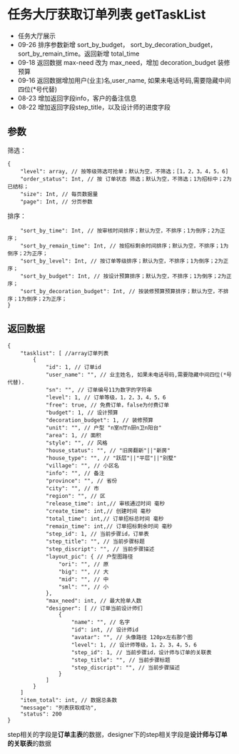 # 任务大厅获取订单列表 getTaskList

- 任务大厅展示
- 09-26 排序参数新增 sort_by_budget， sort_by_decoration_budget， sort_by_remain_time。返回新增 total_time
- 09-18 返回数据 max-need 改为 max_need，增加 decoration_budget 装修预算
- 09-16 返回数据增加用户(业主)名,user_name, 如果未电话号码,需要隐藏中间四位(*号代替)
- 08-23 增加返回字段info，客户的备注信息
- 08-22 增加返回字段step_title，以及设计师的进度字段

## 参数

筛选：

    {
        "level": array, // 按等级筛选可抢单；默认为空，不筛选；[1，2，3，4，5，6]
        "order_status": Int, // 按 订单状态 筛选；默认为空，不筛选；1为招标中；2为已结标；
        "size": Int, // 每页数据量
        "page": Int, // 分页参数

排序：

        "sort_by_time": Int, // 按审核时间排序；默认为空，不排序；1为倒序；2为正序；
        "sort_by_remain_time": Int, // 按招标剩余时间排序；默认为空，不排序；1为倒序；2为正序；
        "sort_by_level": Int, // 按订单等级排序；默认为空，不排序；1为倒序；2为正序；
        "sort_by_budget": Int, // 按设计预算排序；默认为空，不排序；1为倒序；2为正序；
        "sort_by_decoration_budget": Int, // 按装修预算预算排序；默认为空，不排序；1为倒序；2为正序；
    }

## 返回数据

    {
        "tasklist": [ //array订单列表
            {
                "id": 1, // 订单id
                "user_name": "", // 业主姓名, 如果未电话号码,需要隐藏中间四位(*号代替).
                "sn": "", // 订单编号11为数字的字符串
                "level": 1, // 订单等级，1，2，3，4，5，6
                "free": true, // 免费订单，false为付费订单
                "budget": 1, // 设计预算
                "decoration_budget": 1, // 装修预算
                "unit": "", // 户型 "n室n厅n厨n卫n阳台"
                "area": 1, // 面积
                "style": "", // 风格
                "house_status": "", // "旧房翻新"||"新房"
                "house_type": "", // "跃层"||"平层"||"别墅"
                "village": "", // 小区名
                "info": "", // 备注
                "province": "", // 省份
                "city": "", // 市
                "region": "", // 区
                "release_time": int,// 审核通过时间 毫秒
                "create_time": int,// 创建时间 毫秒
                "total_time": int,// 订单招标总时间 毫秒
                "remain_time": int,// 订单招标剩余时间 毫秒
                "step_id": 1, // 当前步骤id，订单表
                "step_title": "", // 当前步骤标题
                "step_discript": "", // 当前步骤描述
                "layout_pic": { // 户型图路径
                    "ori": "", // 原
                    "big": "", // 大
                    "mid": "", // 中
                    "sml": "", // 小
                },
                "max_need": int, // 最大抢单人数
                "designer": [ // 订单当前设计师们
                    {
                        "name": "", // 名字
                        "id": int, // 设计师id
                        "avatar": "", // 头像路径 120px左右那个图
                        "level": 1, // 设计师等级，1，2，3，4，5，6
                        "step_id": 1, // 当前步骤id，设计师与订单的关联表
                        "step_title": "", // 当前步骤标题
                        "step_discript": "", // 当前步骤描述
                    }
                ]
            }
        ]
        "item_total": int, // 数据总条数
        "message": "列表获取成功",
        "status": 200
    }

step相关的字段是**订单主表**的数据，designer下的step相关字段是**设计师与订单的关联表**的数据